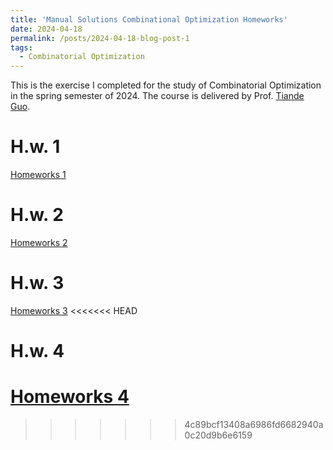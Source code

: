 ```yaml
---
title: 'Manual Solutions Combinational Optimization Homeworks'
date: 2024-04-18
permalink: /posts/2024-04-18-blog-post-1
tags:
  - Combinatorial Optimization
---
```


This is the exercise I completed for the study of Combinatorial Optimization in the spring semester of 2024. The course is delivered by Prof. [Tiande Guo](https://people.ucas.edu.cn/~tdguo).

H.w. 1
======
[Homeworks 1](https://xiayangli2301.github.io/files/HW_1_Xia-Yang_Li_COPT.pdf)

H.w. 2
======
[Homeworks 2](https://xiayangli2301.github.io/files/HW_2_Xia-Yang_Li_COPT.pdf)

H.w. 3
======
[Homeworks 3](https://xiayangli2301.github.io/files/HW_3_Xia-Yang_Li_COPT.pdf)
<<<<<<< HEAD

H.w. 4
======
[Homeworks 4](https://xiayangli2301.github.io/files/HW_4_Xia-Yang_Li_COPT.pdf)
=======
>>>>>>> 4c89bcf13408a6986fd6682940a0c20d9b6e6159
